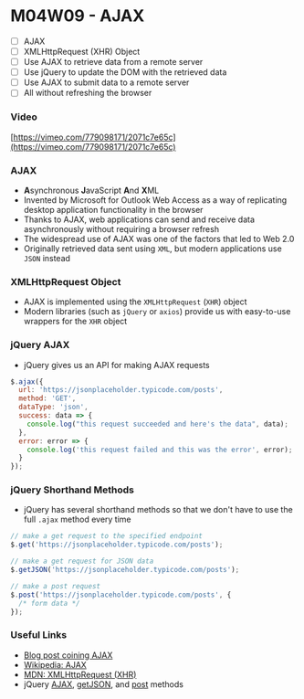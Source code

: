 # M04W09 - AJAX

- [ ] AJAX
- [ ] XMLHttpRequest (XHR) Object
- [ ] Use AJAX to retrieve data from a remote server
- [ ] Use jQuery to update the DOM with the retrieved data
- [ ] Use AJAX to submit data to a remote server
- [ ] All without refreshing the browser

### Video

[https://vimeo.com/779098171/2071c7e65c](https://vimeo.com/779098171/2071c7e65c)

### AJAX

- **A**synchronous **J**avaScript **A**nd **X**ML
- Invented by Microsoft for Outlook Web Access as a way of replicating desktop application functionality in the browser
- Thanks to AJAX, web applications can send and receive data asynchronously without requiring a browser refresh
- The widespread use of AJAX was one of the factors that led to Web 2.0
- Originally retrieved data sent using `XML`, but modern applications use `JSON` instead

### XMLHttpRequest Object

- AJAX is implemented using the `XMLHttpRequest` (`XHR`) object
- Modern libraries (such as `jQuery` or `axios`) provide us with easy-to-use wrappers for the `XHR` object

### jQuery AJAX

- jQuery gives us an API for making AJAX requests

```js
$.ajax({
  url: 'https://jsonplaceholder.typicode.com/posts',
  method: 'GET',
  dataType: 'json',
  success: data => {
    console.log("this request succeeded and here's the data", data);
  },
  error: error => {
    console.log('this request failed and this was the error', error);
  }
});
```

### jQuery Shorthand Methods

- jQuery has several shorthand methods so that we don't have to use the full `.ajax` method every time

```js
// make a get request to the specified endpoint
$.get('https://jsonplaceholder.typicode.com/posts');

// make a get request for JSON data
$.getJSON('https://jsonplaceholder.typicode.com/posts');

// make a post request
$.post('https://jsonplaceholder.typicode.com/posts', {
  /* form data */
});
```

### Useful Links

- [Blog post coining AJAX](https://web.archive.org/web/20160305044414/http://adaptivepath.org/ideas/ajax-new-approach-web-applications/)
- [Wikipedia: AJAX](<https://en.wikipedia.org/wiki/Ajax_(programming)>)
- [MDN: XMLHttpRequest (XHR)](https://developer.mozilla.org/en-US/docs/Web/API/XMLHttpRequest)
- jQuery [AJAX](http://api.jquery.com/jquery.ajax/), [getJSON](https://api.jquery.com/jquery.getjson/), and [post](https://api.jquery.com/jquery.post/) methods
